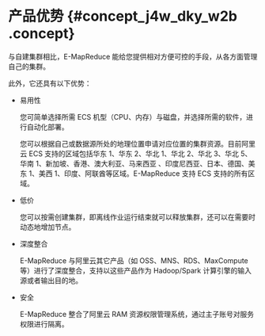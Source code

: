 # 产品优势 {#concept_j4w_dky_w2b .concept}

与自建集群相比，E-MapReduce 能给您提供相对方便可控的手段，从各方面管理自己的集群。

此外，它还具有以下优势：

-   易用性

    您可简单选择所需 ECS 机型（CPU、内存）与磁盘，并选择所需的软件，进行自动化部署。

    您可以根据自己或数据源所处的地理位置申请对应位置的集群资源。目前阿里云 ECS 支持的区域包括华东 1、华东 2、华北 1、华北 2、华北 3、华北 5、华南 1、新加坡、香港、澳大利亚、马来西亚 、印度尼西亚、日本、德国、美东 1、美西 1、印度、阿联酋等区域。E-MapReduce 支持 ECS 支持的所有区域。

-   低价

    您可以按需创建集群，即离线作业运行结束就可以释放集群，还可以在需要时动态地增加节点。

-   深度整合

    E-MapReduce 与阿里云其它产品（如 OSS、MNS、RDS、MaxCompute 等）进行了深度整合，支持以这些产品作为 Hadoop/Spark 计算引擎的输入源或者输出目的地。

-   安全

    E-MapReduce 整合了阿里云 RAM 资源权限管理系统，通过主子账号对服务权限进行隔离。


